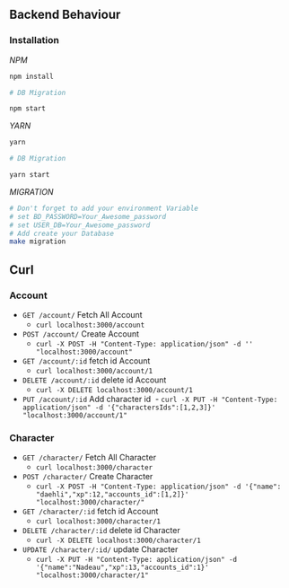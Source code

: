 ## Backend Behaviour

### Installation

*NPM*

```bash
npm install

# DB Migration

npm start
```

*YARN*

```bash
yarn 

# DB Migration

yarn start
```

*MIGRATION*

```bash
# Don't forget to add your environment Variable
# set BD_PASSWORD=Your_Awesome_password
# set USER_DB=Your_Awesome_password
# Add create your Database
make migration
```



## Curl

### Account 

- `GET /account/` Fetch All Account
  - `curl localhost:3000/account`
- `POST /account/` Create Account
  - `curl -X POST -H "Content-Type: application/json" -d '' "localhost:3000/account"`
- `GET /account/:id` fetch id Account
  - `curl localhost:3000/account/1`
- `DELETE /account/:id` delete id Account
  - `curl -X DELETE localhost:3000/account/1`
- `PUT /account/:id` Add character id
  - `curl -X PUT -H "Content-Type: application/json" -d '{"charactersIds":[1,2,3]}' "localhost:3000/account/1"`


### Character

- `GET /character/` Fetch All Character
  - `curl localhost:3000/character`
- `POST /character/` Create Character
  - `curl -X POST -H "Content-Type: application/json" -d '{"name": "daehli","xp":12,"accounts_id":[1,2]}' "localhost:3000/character/"`
- `GET /character/:id` fetch id Account
  - `curl localhost:3000/character/1`
- `DELETE /character/:id` delete id Character
  - `curl -X DELETE localhost:3000/character/1`
- `UPDATE /character/:id/` update Character
  - `curl -X PUT -H "Content-Type: application/json" -d '{"name":"Nadeau","xp":13,"accounts_id":1}' "localhost:3000/character/1" `